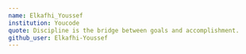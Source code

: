 ```yaml
---
name: Elkafhi_Youssef 
institution: Youcode
quote: Discipline is the bridge between goals and accomplishment.
github_user: Elkafhi-Youssef
---
```


